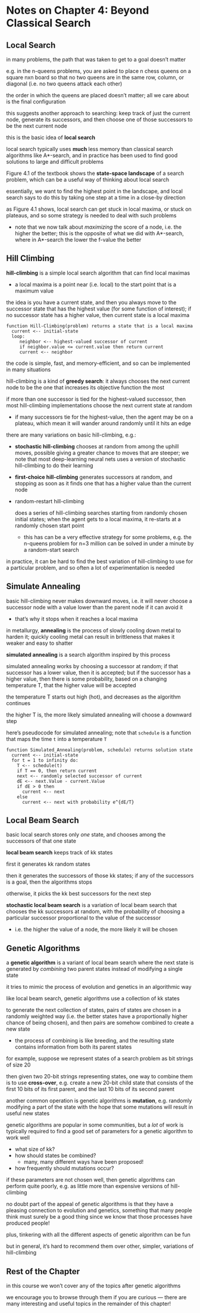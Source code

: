 # Notes on Chapter 4: Beyond Classical Search

## Local Search

in many problems, the path that was taken to get to a goal doesn’t matter

e.g. in the n-queens problems, you are asked to place n chess queens on a square nxn board so that no two queens are in the same row, column, or diagonal (i.e. no two queens attack each other)

the order in which the queens are placed doesn’t matter; all we care about is the final configuration

this suggests another approach to searching: keep track of just the current node, generate its successors, and then choose one of those successors to be the next current node

this is the basic idea of **local search**

local search typically uses **much** less memory than classical search algorithms like A*-search, and in practice has been used to find good solutions to large and difficult problems

Figure 4.1 of the textbook shows the **state-space landscape** of a search problem, which can be a useful way of thinking about local search

essentially, we want to find the highest point in the landscape, and local search says to do this by taking one step at a time in a close-by direction

as Figure 4.1 shows, local search can get stuck in local maxima, or stuck on plateaus, and so some strategy is needed to deal with such problems

- note that we now talk about *maximizing* the score of a node, i.e. the higher the better; this is the opposite of what we did with A*-search, where in A*-search the lower the f-value the better

## Hill Climbing

**hill-climbing** is a simple local search algorithm that can find local maximas

- a local maxima is a point near (i.e. local) to the start point that is a maximum value

the idea is you have a current state, and then you always move to the successor state that has the highest value (for some function of interest); if no successor state has a higher value, then current state is a local maxima

```
function Hill-Climbing(problem) returns a state that is a local maxima
  current <-- initial-state
  loop:
     neighbor <-- highest-valued successor of current
     if neighbor.value <= current.value then return current
     current <-- neighbor
```

the code is simple, fast, and memory-efficient, and so can be implemented in many situations

hill-climbing is a kind of **greedy search**: it always chooses the next current node to be the one that increases its objective function the most

if more than one successor is tied for the highest-valued successor, then most hill-climbing implementations choose the next current state at random

- if many successors tie for the highest-value, then the agent may be on a plateau, which mean it will wander around randomly until it hits an edge

there are many variations on basic hill-climbing, e.g.:

- **stochastic hill-climbing** chooses at random from among the uphill moves, possible giving a greater chance to moves that are steeper; we note that most deep-learning neural nets uses a version of stochastic hill-climbing to do their learning

- **first-choice hill-climbing** generates successors at random, and stopping as soon as it finds one that has a higher value than the current node

- random-restart hill-climbing

   

  does a series of hill-climbing searches starting from randomly chosen initial states; when the agent gets to a local maxima, it re-starts at a randomly chosen start point

  - this has can be a very effective strategy for some problems, e.g. the n-queens problem for n=3 million can be solved in under a minute by a random-start search

in practice, it can be hard to find the best variation of hill-climbing to use for a particular problem, and so often a lot of experimentation is needed

## Simulate Annealing

basic hill-climbing never makes downward moves, i.e. it will never choose a successor node with a value lower than the parent node if it can avoid it

- that’s why it stops when it reaches a local maxima

in metallurgy, **annealing** is the process of slowly cooling down metal to harden it; quickly cooling metal can result in brittleness that makes it weaker and easy to shatter

**simulated annealing** is a search algorithm inspired by this process

simulated annealing works by choosing a successor at random; if that successor has a lower value, then it is accepted; but if the successor has a higher value, then there is some probability, based on a changing temperature T, that the higher value will be accepted

the temperature T starts out high (hot), and decreases as the algorithm continues

the higher T is, the more likely simulated annealing will choose a downward step

here’s pseudocode for simulated annealing; note that `schedule` is a function that maps the time `t` into a temperature `T`

```
function Simulated_Annealing(problem, schedule) returns solution state
  current <-- initial-state
  for t = 1 to infinity do:
    T <-- schedule(t)
    if T == 0, then return current
    next <-- randomly selected successor of current
    dE <-- next.Value - current.Value
    if dE > 0 then
      current <-- next
    else
      current <-- next with probability e^{dE/T}
```

## Local Beam Search

basic local search stores only *one* state, and chooses among the successors of that one state

**local beam search** keeps track of kk states

first it generates kk random states

then it generates the successors of those kk states; if any of the successors is a goal, then the algorithms stops

otherwise, it picks the kk best successors for the next step

**stochastic local beam search** is a variation of local beam search that chooses the kk successors at random, with the probability of choosing a particular successor proportional to the value of the successor

- i.e. the higher the value of a node, the more likely it will be chosen

## Genetic Algorithms

a **genetic algorithm** is a variant of local beam search where the next state is generated by *combining* two parent states instead of modifying a single state

it tries to mimic the process of evolution and genetics in an algorithmic way

like local beam search, genetic algorithms use a collection of kk states

to generate the next collection of states, pairs of states are chosen in a randomly weighted way (i.e. the better states have a proportionally higher chance of being chosen), and then pairs are somehow combined to create a new state

- the process of combining is like breeding, and the resulting state contains information from both its parent states

for example, suppose we represent states of a search problem as bit strings of size 20

then given two 20-bit strings representing states, one way to combine them is to use **cross-over**, e.g. create a new 20-bit child state that consists of the first 10 bits of its first parent, and the last 10 bits of its second parent

another common operation is genetic algorithms is **mutation**, e.g. randomly modifying a part of the state with the hope that some mutations will result in useful new states

genetic algorithms are popular in some communities, but a *lot* of work is typically required to find a good set of parameters for a genetic algorithm to work well

- what size of kk?
- how should states be combined?
  - many, many different ways have been proposed!
- how frequently should mutations occur?

if these parameters are not chosen well, then genetic algorithms can perform quite poorly, e.g. as little more than expensive versions of hill-climbing

no doubt part of the appeal of genetic algorithms is that they have a pleasing connection to evolution and genetics, something that many people think must surely be a good thing since we know that those processes have produced people!

plus, tinkering with all the different aspects of genetic algorithm can be fun

but in general, it’s hard to recommend them over other, simpler, variations of hill-climbing

## Rest of the Chapter

in this course we won’t cover any of the topics after genetic algorithms

we encourage you to browse through them if you are curious — there are many interesting and useful topics in the remainder of this chapter!